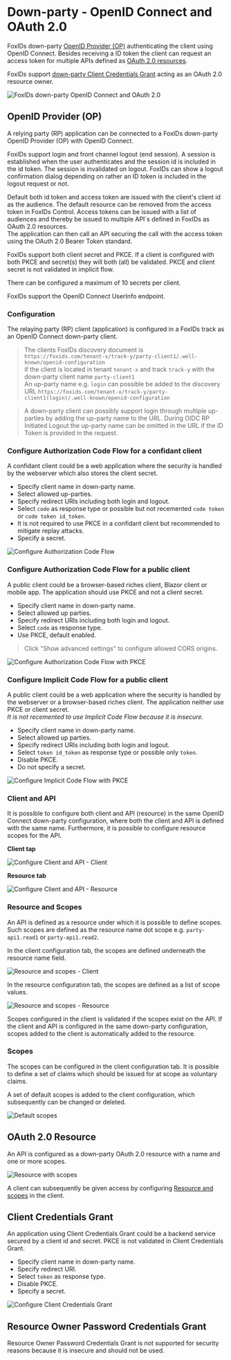 ﻿# Down-party - OpenID Connect and OAuth 2.0 

FoxIDs down-party [OpenID Provider (OP)](#openid-provider-op) authenticating the client using OpenID Connect. Besides receiving a ID token the client can request an access token for multiple APIs defined as [OAuth 2.0 resources](#oauth-20-resource).

FoxIDs support [down-party Client Credentials Grant](#client-credentials-grant) acting as an OAuth 2.0 resource owner.

![FoxIDs down-party OpenID Connect and OAuth 2.0](images/parties-down-party-oauth-oidc.svg)


## OpenID Provider (OP)
A relying party (RP) application can be connected to a FoxIDs down-party OpenID Provider (OP) with OpenID Connect.

FoxIDs support login and front channel logout (end session). A session is established when the user authenticates and the session id is included in the id token. The session is invalidated on logout. FoxIDs can show a logout confirmation dialog depending on rather an ID token is included in the logout request or not.

Default both id token and access token are issued with the client's client id as the audience. The default resource can be removed from the access token in FoxIDs Control. 
Access tokens can be issued with a list of audiences and thereby be issued to multiple API`s defined in FoxIDs as OAuth 2.0 resources.  
The application can then call an API securing the call with the access token using the OAuth 2.0 Bearer Token standard.

FoxIDs support both client secret and PKCE. If a client is configured with both PKCE and secret(s) they will both (all) be validated. PKCE and client secret is not validated in implicit flow.  

There can be configured a maximum of 10 secrets per client.

FoxIDs support the OpenID Connect UserInfo endpoint.

### Configuration
The relaying party (RP) client (application) is configured in a FoxIDs track as an OpenID Connect down-party client.

> The clients FoxIDs discovery document is `https://foxids.com/tenant-x/track-y/party-client1/.well-known/openid-configuration`  
> if the client is located in tenant `tenant-x` and track `track-y` with the down-party client name `party-client1`  
> An up-party name e.g. `login` can possible be added to the discovery URL `https://foxids.com/tenant-x/track-y/party-client1(login)/.well-known/openid-configuration`

> A down-party client can possibly support login through multiple up-parties by adding the up-party name to the URL. During OIDC RP Initiated Logout the up-party name can be omitted in the URL if the ID Token is provided in the request.

### Configure Authorization Code Flow for a confidant client
A confidant client could be a web application where the security is handled by the webserver which also stores the client secret.

- Specify client name in down-party name.
- Select allowed up-parties.
- Specify redirect URIs including both login and logout.
- Select `code` as response type or possible but not recemented `code token` or `code token id_token`.
- It is not required to use PKCE in a confidant client but recommended to mitigate replay attacks.
- Specify a secret.

![Configure Authorization Code Flow](images/configure-authorization-code-flow.png)

### Configure Authorization Code Flow for a public client
A public client could be a browser-based riches client, Blazor client or mobile app. The application should use PKCE and not a client secret.

- Specify client name in down-party name.
- Select allowed up parties.
- Specify redirect URIs including both login and logout.
- Select `code` as response type.
- Use PKCE, default enabled.

> Click "Show advanced settings" to configure allowed CORS origins.

![Configure Authorization Code Flow with PKCE](images/configure-authorization-code-flow-pkce.png)

### Configure Implicit Code Flow for a public client
A public client could be a web application where the security is handled by the webserver or a browser-based riches client. The application neither use PKCE or client secret.  
*It is not recemented to use Implicit Code Flow because it is insecure.*

- Specify client name in down-party name.
- Select allowed up parties.
- Specify redirect URIs including both login and logout.
- Select `token id_token` as response type or possible only `token`.
- Disable PKCE.
- Do not specify a secret.

![Configure Implicit Code Flow with PKCE](images/configure-implicit-code-flow.png)

### Client and API
It is possible to configure both client and API (resource) in the same OpenID Connect down-party configuration, where both the client and API is defined with the same name. Furthermore, it is possible to configure resource scopes for the API.

**Client tap**

![Configure Client and API - Client](images/configure-client-api-client.png)

**Resource tab**

![Configure Client and API - Resource](images/configure-client-api-resource.png)


### Resource and Scopes
An API is defined as a resource under which it is possible to define scopes. Such scopes are defined as the resource name dot scope e.g. `party-api1.read1` or `party-api1.read2`.

In the client configuration tab, the scopes are defined underneath the resource name field.

![Resource and scopes - Client](images/configure-resource-scopes-client.png)

In the resource configuration tab, the scopes are defined as a list of scope values.

![Resource and scopes - Resource](images/configure-resource-scopes-resource.png)

Scopes configured in the client is validated if the scopes exist on the API. If the client and API is configured in the same down-party configuration, scopes added to the client is automatically added to the resource.

### Scopes
The scopes can be configured in the client configuration tab. It is possible to define a set of claims which should be issued for at scope as voluntary claims.

A set of default scopes is added to the client configuration, which subsequently can be changed or deleted.

![Default scopes](images/configure-default-claims.png)

## OAuth 2.0 Resource
An API is configured as a down-party OAuth 2.0 resource with a name and one or more scopes.

![Resource with scopes](images/configure-oauth-resource.png)

A client can subsequently be given access by configuring [Resource and scopes](#resource-and-scopes) in the client.

## Client Credentials Grant
An application using Client Credentials Grant could be a backend service secured by a client id and secret. PKCE is not validated in Client Credentials Grant.

- Specify client name in down-party name.
- Specify redirect URI.
- Select `token` as response type.
- Disable PKCE.
- Specify a secret.

![Configure Client Credentials Grant](images/configure-client-credentials-grant.png)

## Resource Owner Password Credentials Grant
Resource Owner Password Credentials Grant is not supported for security reasons because it is insecure and should not be used.
